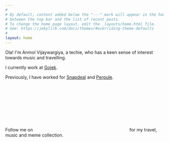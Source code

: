 ```yaml
---
#
# By default, content added below the "---" mark will appear in the home page
# between the top bar and the list of recent posts.
# To change the home page layout, edit the _layouts/home.html file.
# See: https://jekyllrb.com/docs/themes/#overriding-theme-defaults
#
layout: home
---
```


Ola! I'm Anmol Vijaywargiya, a techie, who has a keen sense of interest towards music and travelling.

I currently work at [Gojek](https://www.go-jek.com/).

Previously, I have worked for [Snapdeal](https://www.snapdeal.com) and [Perpule](https://www.perpule.com).

Follow me on <a href="https://www.instagram.com/travelsingmeme"> <svg class="svg-icon"><use xlink:href="/assets/minima-social-icons.svg#instagram"></use></svg></a> for my travel, music and meme collection.

